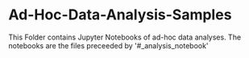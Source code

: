 # Ad-Hoc-Data-Analysis-Samples

This Folder contains Jupyter Notebooks of ad-hoc data analyses.
The notebooks are the files preceeded by '#_analysis_notebook'

